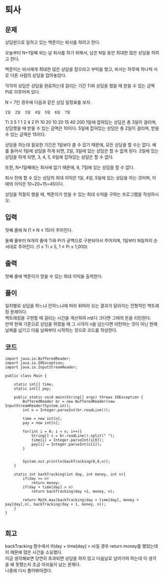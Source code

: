 # 퇴사
 
## 문제
상담원으로 일하고 있는 백준이는 퇴사를 하려고 한다.

오늘부터 N+1일째 되는 날 퇴사를 하기 위해서, 남은 N일 동안 최대한 많은 상담을 하려고 한다.

백준이는 비서에게 최대한 많은 상담을 잡으라고 부탁을 했고, 비서는 하루에 하나씩 서로 다른 사람의 상담을 잡아놓았다.

각각의 상담은 상담을 완료하는데 걸리는 기간 Ti와 상담을 했을 때 받을 수 있는 금액 Pi로 이루어져 있다.

N = 7인 경우에 다음과 같은 상담 일정표를 보자.

 	1일	2일	3일	4일	5일	6일	7일
Ti	3	5	1	1	2	4	2
Pi	10	20	10	20	15	40	200
1일에 잡혀있는 상담은 총 3일이 걸리며, 상담했을 때 받을 수 있는 금액은 10이다. 5일에 잡혀있는 상담은 총 2일이 걸리며, 받을 수 있는 금액은 15이다.

상담을 하는데 필요한 기간은 1일보다 클 수 있기 때문에, 모든 상담을 할 수는 없다. 예를 들어서 1일에 상담을 하게 되면, 2일, 3일에 있는 상담은 할 수 없게 된다. 2일에 있는 상담을 하게 되면, 3, 4, 5, 6일에 잡혀있는 상담은 할 수 없다.

또한, N+1일째에는 회사에 없기 때문에, 6, 7일에 있는 상담을 할 수 없다.

퇴사 전에 할 수 있는 상담의 최대 이익은 1일, 4일, 5일에 있는 상담을 하는 것이며, 이때의 이익은 10+20+15=45이다.

상담을 적절히 했을 때, 백준이가 얻을 수 있는 최대 수익을 구하는 프로그램을 작성하시오.

## 입력
첫째 줄에 N (1 ≤ N ≤ 15)이 주어진다.

둘째 줄부터 N개의 줄에 Ti와 Pi가 공백으로 구분되어서 주어지며, 1일부터 N일까지 순서대로 주어진다. (1 ≤ Ti ≤ 5, 1 ≤ Pi ≤ 1,000)

## 출력
첫째 줄에 백준이가 얻을 수 있는 최대 이익을 출력한다.

## 풀이
일차별로 상담을 하느냐 안하느냐에 따라 뒤따라 오는 결과가 달라지는 전형적인 백트레킹 문제이다.  
백트레킹을 구현할 때 걸리는 시간을 계산하여 n보다 크다면 그때의 돈을 리턴한다.  
만약 현재 기준으로 상담을 하였을 때 그 시각이 n을 넘는다면 리턴하는 것이 아닌 현재 날짜를 넘기고 다음 날짜부터 시작하는 것으로 코드를 작성한다.

## 코드
```
import java.io.BufferedReader;
import java.io.IOException;
import java.io.InputStreamReader;

public class Main {

    static int[] time;
    static int[] pay;

    public static void main(String[] args) throws IOException {
        BufferedReader br = new BufferedReader(new InputStreamReader(System.in));
        int n = Integer.parseInt(br.readLine());

        time = new int[n];
        pay = new int[n];

        for(int i = 0; i < n; i++){
            String[] s = br.readLine().split(" ");
            time[i] = Integer.parseInt(s[0]);
            pay[i] = Integer.parseInt(s[1]);
        }


        System.out.println(backTracking(0,0,n));
    }

    static int backTracking(int day, int money, int n){
        if(day >= n)
            return money;
        if(day + time[day] > n)
            return backTracking(day +1, money, n);

        return Math.max(backTracking(day + time[day], money + pay[day],n), backTracking(day + 1, money, n));
    }
}


```

## 회고
backTracking 함수에서 if(day + time[day] > n)일 경우 return money를 했었는데  
이 때문에 많은 시간을 소요했다.  
지금 생각해보면 당연히 초과되면 상담을 하지 않고 다음날로 넘어가야 하는데 이 생각을 왜 못했는지 조금 아쉬움이 남는 문제다.  
나중에 다시 풀어봐야겠다.
